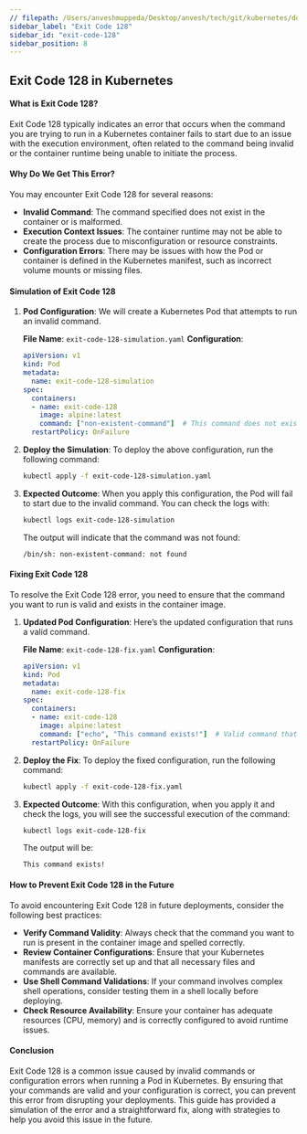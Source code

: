 ```yaml
---
// filepath: /Users/anveshmuppeda/Desktop/anvesh/tech/git/kubernetes/docs/012-troubleshoot/exit-code-128/exit-code-128.md
sidebar_label: "Exit Code 128"
sidebar_id: "exit-code-128"
sidebar_position: 8
---
```


## Exit Code 128 in Kubernetes

#### What is Exit Code 128?
Exit Code 128 typically indicates an error that occurs when the command you are trying to run in a Kubernetes container fails to start due to an issue with the execution environment, often related to the command being invalid or the container runtime being unable to initiate the process.

#### Why Do We Get This Error?
You may encounter Exit Code 128 for several reasons:

- **Invalid Command**: The command specified does not exist in the container or is malformed.
- **Execution Context Issues**: The container runtime may not be able to create the process due to misconfiguration or resource constraints.
- **Configuration Errors**: There may be issues with how the Pod or container is defined in the Kubernetes manifest, such as incorrect volume mounts or missing files.

#### Simulation of Exit Code 128

1. **Pod Configuration**:
   We will create a Kubernetes Pod that attempts to run an invalid command.

   **File Name**: `exit-code-128-simulation.yaml`
   **Configuration**:
   ```yaml
   apiVersion: v1
   kind: Pod
   metadata:
     name: exit-code-128-simulation
   spec:
     containers:
     - name: exit-code-128
       image: alpine:latest
       command: ["non-existent-command"]  # This command does not exist
     restartPolicy: OnFailure
   ```

2. **Deploy the Simulation**:
   To deploy the above configuration, run the following command:
   ```bash
   kubectl apply -f exit-code-128-simulation.yaml
   ```

3. **Expected Outcome**:
   When you apply this configuration, the Pod will fail to start due to the invalid command. You can check the logs with:
   ```bash
   kubectl logs exit-code-128-simulation
   ```
   The output will indicate that the command was not found:
   ```
   /bin/sh: non-existent-command: not found
   ```

#### Fixing Exit Code 128

To resolve the Exit Code 128 error, you need to ensure that the command you want to run is valid and exists in the container image.

1. **Updated Pod Configuration**:
   Here’s the updated configuration that runs a valid command.

   **File Name**: `exit-code-128-fix.yaml`
   **Configuration**:
   ```yaml
   apiVersion: v1
   kind: Pod
   metadata:
     name: exit-code-128-fix
   spec:
     containers:
     - name: exit-code-128
       image: alpine:latest
       command: ["echo", "This command exists!"]  # Valid command that exists
     restartPolicy: OnFailure
   ```

2. **Deploy the Fix**:
   To deploy the fixed configuration, run the following command:
   ```bash
   kubectl apply -f exit-code-128-fix.yaml
   ```

3. **Expected Outcome**:
   With this configuration, when you apply it and check the logs, you will see the successful execution of the command:
   ```bash
   kubectl logs exit-code-128-fix
   ```
   The output will be:
   ```
   This command exists!
   ```

#### How to Prevent Exit Code 128 in the Future
To avoid encountering Exit Code 128 in future deployments, consider the following best practices:

- **Verify Command Validity**: Always check that the command you want to run is present in the container image and spelled correctly.
- **Review Container Configurations**: Ensure that your Kubernetes manifests are correctly set up and that all necessary files and commands are available.
- **Use Shell Command Validations**: If your command involves complex shell operations, consider testing them in a shell locally before deploying.
- **Check Resource Availability**: Ensure your container has adequate resources (CPU, memory) and is correctly configured to avoid runtime issues.

#### Conclusion
Exit Code 128 is a common issue caused by invalid commands or configuration errors when running a Pod in Kubernetes. By ensuring that your commands are valid and your configuration is correct, you can prevent this error from disrupting your deployments. This guide has provided a simulation of the error and a straightforward fix, along with strategies to help you avoid this issue in the future.